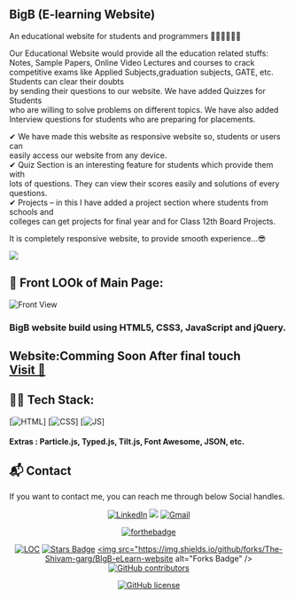 ## BigB (E-learning Website)
An educational website for students and programmers  👨🏻‍🎓👨🏻‍🎓

 Our Educational Website would provide all the education related stuffs:  
 Notes, Sample Papers, Online Video Lectures and courses to crack competitive 
 exams like Applied Subjects,graduation subjects, GATE, etc. Students can clear their doubts  
 by sending their questions to our website. We have added Quizzes for Students  
 who are willing to solve problems on different topics. We have also added  
 Interview questions for students who are preparing for placements.  
  
✔ We have made this website as responsive website so, students or users can  
   easily access our website from  any device.  
✔ Quiz Section is an interesting feature for students which provide them with  
   lots of questions. They can view their scores easily and solutions of every questions.  
✔ Projects – in this I have added a project section where students from schools and  
   colleges can get projects for final year and for Class 12th Board Projects.  
   
It is completely responsive website, to provide smooth experience...😎  

![](.png)  


## 🚩 Front LOOk of Main Page:

![Front View]()



### BigB website build using HTML5, CSS3, JavaScript and jQuery.

<h2> Website:Comming Soon After final touch <BR>
<a href="" target="_blank">Visit 🚀</a>
</h2> 

## 👨‍💻 Tech Stack:
[![HTML](https://img.shields.io/badge/html5%20-%23E34F26.svg?&style=for-the-badge&logo=html5&logoColor=white)]
[![CSS](https://img.shields.io/badge/css3%20-%231572B6.svg?&style=for-the-badge&logo=css3&logoColor=white)]
[![JS](https://img.shields.io/badge/javascript%20-%23323330.svg?&style=for-the-badge&logo=javascript&logoColor=%23F7DF1E)]


#### Extras : Particle.js, Typed.js, Tilt.js, Font Awesome, JSON, etc.



<h2>📬 Contact</h2>

If you want to contact me, you can reach me through below Social handles.

<div align="center">


<a  href="https://www.linkedin.com/in/shivam-garg-15675720a/" target="_blank"><img alt="LinkedIn" src="https://img.shields.io/badge/linkedin%20-%230077B5.svg?&style=for-the-badge&logo=linkedin&logoColor=white" /></a>
<a href="https://twitter.com/Shivams_twt" target="_blank"><img src="https://img.shields.io/badge/twitter-%2300acee.svg?&style=for-the-badge&logo=twitter&logoColor=white&alt=twitter" /></a>
<a href="mailto:shivanshagarwal2020@gmail.com"><img  alt="Gmail" src="https://img.shields.io/badge/Gmail-D14836?style=for-the-badge&logo=gmail&logoColor=white" />

</div>


<div align="center">
 
[![forthebadge](https://forthebadge.com/images/badges/built-by-developers.svg)](https://forthebadge.com)



</div>

<div align="center">

<a href="https://github.com/The-Shivam-garg/E-learn-website"><img src="https://sloc.xyz/github/The-Shivam-garg/BIgB-eLearn-website" alt="LOC" /></a>
<a href="https://github.com/The-Shivam-garg/E-learn-website"><img src="https://img.shields.io/github/stars/The-Shivam-garg/BIgB-eLearn-website" alt="Stars Badge" /></a>
<a href="https://github.com/The-Shivam-garg/E-learn-website/network/members"><img src="https://img.shields.io/github/forks/The-Shivam-garg/BIgB-eLearn-website alt="Forks Badge" /></a>
<a href="https://github.com/The-Shivam-garg/E-learn-website/graphs/contributors"><img alt="GitHub contributors" src="https://img.shields.io/github/contributors/The-Shivam-garg/BIgB-eLearn-website?color=2b9348" ></a>

[![GitHub license](https://img.shields.io/github/license/The-Shivam-garg/BIgB-eLearn-website?logo=github)](https://github.com/The-Shivam-garg/BIgB-eLearn-website/blob/master/LICENSE)
</div>

